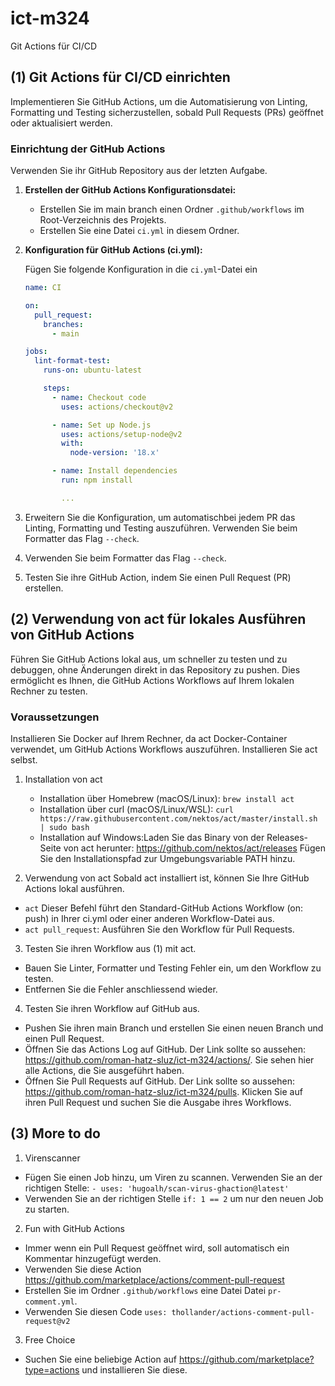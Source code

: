 # ict-m324

Git Actions für CI/CD

## (1) Git Actions für CI/CD einrichten

Implementieren Sie GitHub Actions, um die Automatisierung von Linting, Formatting und Testing sicherzustellen, sobald Pull Requests (PRs) geöffnet oder aktualisiert werden.

### Einrichtung der GitHub Actions

Verwenden Sie ihr GitHub Repository aus der letzten Aufgabe.

1. **Erstellen der GitHub Actions Konfigurationsdatei:**

   - Erstellen Sie im main branch einen Ordner `.github/workflows` im Root-Verzeichnis des Projekts.
   - Erstellen Sie eine Datei `ci.yml` in diesem Ordner.

2. **Konfiguration für GitHub Actions (ci.yml):**

   Fügen Sie folgende Konfiguration in die `ci.yml`-Datei ein

   ```yaml
   name: CI

   on:
     pull_request:
       branches:
         - main

   jobs:
     lint-format-test:
       runs-on: ubuntu-latest

       steps:
         - name: Checkout code
           uses: actions/checkout@v2

         - name: Set up Node.js
           uses: actions/setup-node@v2
           with:
             node-version: '18.x'

         - name: Install dependencies
           run: npm install

           ...
   ```

3. Erweitern Sie die Konfiguration, um automatischbei jedem PR das Linting, Formatting und Testing auszuführen. Verwenden Sie beim Formatter das Flag `--check`.
4. Verwenden Sie beim Formatter das Flag `--check`.
5. Testen Sie ihre GitHub Action, indem Sie einen Pull Request (PR) erstellen.

## (2) Verwendung von act für lokales Ausführen von GitHub Actions

Führen Sie GitHub Actions lokal aus, um schneller zu testen und zu debuggen, ohne Änderungen direkt in das Repository zu pushen. Dies ermöglicht es Ihnen, die GitHub Actions Workflows auf Ihrem lokalen Rechner zu testen.

### Voraussetzungen

Installieren Sie Docker auf Ihrem Rechner, da act Docker-Container verwendet, um GitHub Actions Workflows auszuführen.
Installieren Sie act selbst.

1. Installation von act

   - Installation über Homebrew (macOS/Linux): `brew install act`
   - Installation über curl (macOS/Linux/WSL): `curl https://raw.githubusercontent.com/nektos/act/master/install.sh | sudo bash`
   - Installation auf Windows:Laden Sie das Binary von der Releases-Seite von act herunter: https://github.com/nektos/act/releases
     Fügen Sie den Installationspfad zur Umgebungsvariable PATH hinzu.

2. Verwendung von act
   Sobald act installiert ist, können Sie Ihre GitHub Actions lokal ausführen.

- `act`
  Dieser Befehl führt den Standard-GitHub Actions Workflow (on: push) in Ihrer ci.yml oder einer anderen Workflow-Datei aus.
- `act pull_request`: Ausführen Sie den Workflow für Pull Requests.

3. Testen Sie ihren Workflow aus (1) mit act.

- Bauen Sie Linter, Formatter und Testing Fehler ein, um den Workflow zu testen.
- Entfernen Sie die Fehler anschliessend wieder.

4. Testen Sie ihren Workflow auf GitHub aus.

- Pushen Sie ihren main Branch und erstellen Sie einen neuen Branch und einen Pull Request.
- Öffnen Sie das Actions Log auf GitHub. Der Link sollte so aussehen: https://github.com/roman-hatz-sluz/ict-m324/actions/. Sie sehen hier alle Actions, die Sie ausgeführt haben.
- Öffnen Sie Pull Requests auf GitHub. Der Link sollte so aussehen: https://github.com/roman-hatz-sluz/ict-m324/pulls. Klicken Sie auf ihren Pull Request und suchen Sie die Ausgabe ihres Workflows.

## (3) More to do

1. Virenscanner

- Fügen Sie einen Job hinzu, um Viren zu scannen. Verwenden Sie an der richtigen Stelle: `- uses: 'hugoalh/scan-virus-ghaction@latest'`
- Verwenden Sie an der richtigen Stelle `if: 1 == 2` um nur den neuen Job zu starten.

2. Fun with GitHub Actions

- Immer wenn ein Pull Request geöffnet wird, soll automatisch ein Kommentar hinzugefügt werden.
- Verwenden Sie diese Action https://github.com/marketplace/actions/comment-pull-request
- Erstellen Sie im Ordner `.github/workflows` eine Datei Datei `pr-comment.yml`.
- Verwenden Sie diesen Code `uses: thollander/actions-comment-pull-request@v2`

3. Free Choice

- Suchen Sie eine beliebige Action auf https://github.com/marketplace?type=actions und installieren Sie diese.

